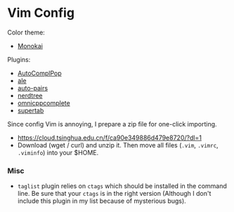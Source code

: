 # Vim Config


Color theme:
- [Monokai](https://github.com/crusoexia/vim-monokai)


Plugins:
- [AutoComplPop](https://github.com/vim-scripts/AutoComplPop)
- [ale](https://github.com/dense-analysis/ale)
- [auto-pairs](https://github.com/jiangmiao/auto-pairs)
- [nerdtree](https://github.com/preservim/nerdtree)
- [omnicppcomplete](https://github.com/vim-scripts/OmniCppComplete)
- [supertab](https://github.com/ervandew/supertab)


Since config Vim is annoying, I prepare a zip file for one-click importing.
- https://cloud.tsinghua.edu.cn/f/ca90e349886d479e8720/?dl=1
- Download (wget / curl) and unzip it. Then move all files (`.vim`, `.vimrc`, `.viminfo`) into your $HOME.

### Misc
- `taglist` plugin relies on `ctags` which should be installed in the command line. Be sure that your `ctags` is in the right version (Although I don't include this plugin in my list because of mysterious bugs).
